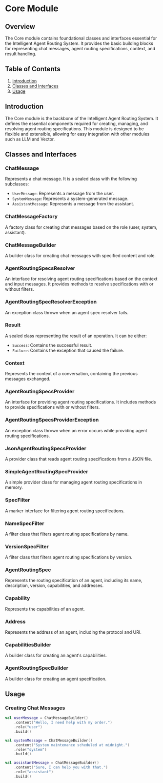 <!--
SPDX-FileCopyrightText: 2023 www.contributor-covenant.org

SPDX-License-Identifier: CC-BY-4.0
-->
# Core Module

## Overview

The Core module contains foundational classes and interfaces essential for the Intelligent Agent Routing System. It provides the basic building blocks for representing chat messages, agent routing specifications, context, and result handling.

## Table of Contents

1. [Introduction](#introduction)
2. [Classes and Interfaces](#classes-and-interfaces)
3. [Usage](#usage)

## Introduction

The Core module is the backbone of the Intelligent Agent Routing System. It defines the essential components required for creating, managing, and resolving agent routing specifications. This module is designed to be flexible and extensible, allowing for easy integration with other modules such as LLM and Vector.

## Classes and Interfaces

### ChatMessage

Represents a chat message. It is a sealed class with the following subclasses:
- `UserMessage`: Represents a message from the user.
- `SystemMessage`: Represents a system-generated message.
- `AssistantMessage`: Represents a message from the assistant.

### ChatMessageFactory

A factory class for creating chat messages based on the role (user, system, assistant).

### ChatMessageBuilder

A builder class for creating chat messages with specified content and role.

### AgentRoutingSpecsResolver

An interface for resolving agent routing specifications based on the context and input messages. It provides methods to resolve specifications with or without filters.

### AgentRoutingSpecResolverException

An exception class thrown when an agent spec resolver fails.

### Result

A sealed class representing the result of an operation. It can be either:
- `Success`: Contains the successful result.
- `Failure`: Contains the exception that caused the failure.

### Context

Represents the context of a conversation, containing the previous messages exchanged.

### AgentRoutingSpecsProvider

An interface for providing agent routing specifications. It includes methods to provide specifications with or without filters.

### AgentRoutingSpecsProviderException

An exception class thrown when an error occurs while providing agent routing specifications.

### JsonAgentRoutingSpecsProvider

A provider class that reads agent routing specifications from a JSON file.

### SimpleAgentRoutingSpecProvider

A simple provider class for managing agent routing specifications in memory.

### SpecFilter

A marker interface for filtering agent routing specifications.

### NameSpecFilter

A filter class that filters agent routing specifications by name.

### VersionSpecFilter

A filter class that filters agent routing specifications by version.

### AgentRoutingSpec

Represents the routing specification of an agent, including its name, description, version, capabilities, and addresses.

### Capability

Represents the capabilities of an agent.

### Address

Represents the address of an agent, including the protocol and URI.

### CapabilitiesBuilder

A builder class for creating an agent's capabilities.

### AgentRoutingSpecBuilder

A builder class for creating an agent specification.

## Usage

### Creating Chat Messages

```kotlin
val userMessage = ChatMessageBuilder()
    .content("Hello, I need help with my order.")
    .role("user")
    .build()

val systemMessage = ChatMessageBuilder()
    .content("System maintenance scheduled at midnight.")
    .role("system")
    .build()

val assistantMessage = ChatMessageBuilder()
    .content("Sure, I can help you with that.")
    .role("assistant")
    .build()
```

